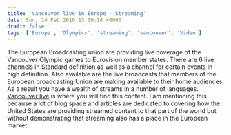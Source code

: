 ```yaml
---
title: 'Vancouver live in Europe - Streaming'
date: Sun, 14 Feb 2010 13:30:14 +0000
draft: false
tags: ['Europe', 'Olympics', 'streaming', 'vancouver', 'Video']
---
```


The European Broadcasting union are providing live coverage of the Vancouver Olympic games to Eurovision member states. There are 6 live channels in Standard definition as well as a channel for certain events in high definition. Also available are the live broadcasts that members of the European broadcasting Union are making available to their home audiences. As a result you have a wealth of streams in a number of languages. [Vancouver live](http://www.eurovisionsports.tv/olympics/) is where you will find this content. I am mentioning this because a lot of blog space and articles are dedicated to covering how the United States are providing streamed content to that part of the world but without demonstrating that streaming also has a place in the European market.